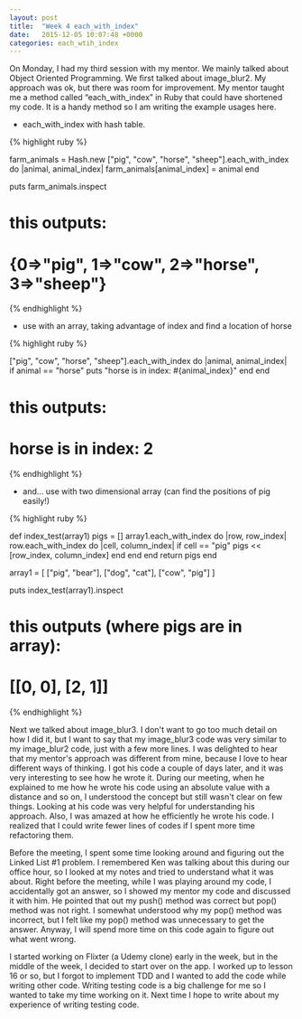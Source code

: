 ```yaml
---
layout: post
title:  "Week 4 each_with_index"
date:   2015-12-05 10:07:48 +0000
categories: each_wtih_index
---
```

On Monday, I had my third session with my mentor.  We mainly talked about Object Oriented Programming.  We first talked about image_blur2.  My approach was ok, but there was room for improvement.  My mentor taught me a method called “each_with_index” in Ruby that could have shortened my code.  It is a handy method so I am writing the example usages here.  


* each_with_index with hash table.

{% highlight ruby %}

farm_animals = Hash.new
["pig", "cow", "horse", "sheep"].each_with_index do |animal, animal_index|
  farm_animals[animal_index] = animal
end

puts farm_animals.inspect

# this outputs:
# {0=>"pig", 1=>"cow", 2=>"horse", 3=>"sheep"}


{% endhighlight %}

* use with an array, taking advantage of index and find a location of horse

{% highlight ruby %}

["pig", "cow", "horse", "sheep"].each_with_index do |animal, animal_index|
  if animal == "horse"
    puts "horse is in index: #{animal_index}"
  end
end

# this outputs:
# horse is in index: 2


{% endhighlight %}

* and... use with two dimensional array (can find the positions of pig easily!)


{% highlight ruby %}

def index_test(array1)
    pigs = []
    array1.each_with_index do |row, row_index|
      row.each_with_index do |cell, column_index|
        if cell == "pig"
          pigs << [row_index, column_index]
        end
      end
    end
    return pigs
end


array1 = [
  ["pig", "bear"],
  ["dog", "cat"],
  ["cow", "pig"]
]

puts index_test(array1).inspect

# this outputs (where pigs are in array):
# [[0, 0], [2, 1]] 

{% endhighlight %}

Next we talked about image_blur3.  I don't want to go too much detail on how I did it, but I want to say that my image_blur3 code was very similar to my image_blur2 code, just with a few more lines.  I was delighted to hear that my mentor's approach was different from mine, because I love to hear different ways of thinking.  I got his code a couple of days later, and it was very interesting to see how he wrote it.  During our meeting, when he explained to me how he wrote his code using an absolute value with a distance and so on, I understood the concept but still wasn't clear on few things.  Looking at his code was very helpful for understanding his approach.  Also, I was amazed at how he efficiently he wrote his code.  I realized that I could write fewer lines of codes if I spent more time refactoring them.

Before the meeting, I spent some time looking around and figuring out the Linked List #1 problem.  I remembered Ken was talking about this during our office hour, so I looked at my notes and tried to understand what it was about.  Right before the meeting, while I was playing around my code, I accidentally got an answer, so I showed my mentor my code and discussed it with him.  He pointed that out my push() method was correct but pop() method was not right.  I somewhat understood why my pop() method was incorrect, but I felt like my pop() method was unnecessary to get the answer.  Anyway, I will spend more time on this code again to figure out what went wrong. 

I started working on Flixter (a Udemy clone) early in the week, but in the middle of the week, I decided to start over on the app.  I worked up to lesson 16 or so, but I forgot to implement TDD and I wanted to add the code while writing other code.  Writing testing code is a big challenge for me so I wanted to take my time working on it.  Next time I hope to write about my experience of writing testing code.   
